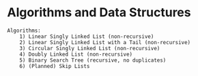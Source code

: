 # Algorithms and Data Structures

    Algorithms:
        1) Linear Singly Linked List (non-recursive)
        2) Linear Singly Linked List with a Tail (non-recursive)
        3) Circular Singly Linked List (non-recursive)
        4) Doubly Linked List (non-recursive)
        5) Binary Search Tree (recursive, no duplicates)
        6) (Planned) Skip Lists